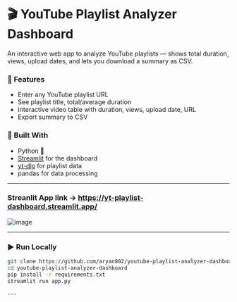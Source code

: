 # 🎬 YouTube Playlist Analyzer Dashboard

An interactive web app to analyze YouTube playlists — shows total duration, views, upload dates, and lets you download a summary as CSV.

### 🚀 Features
- Enter any YouTube playlist URL
- See playlist title, total/average duration
- Interactive video table with duration, views, upload date, URL
- Export summary to CSV

### 🔧 Built With
- Python 🐍
- [Streamlit](https://streamlit.io/) for the dashboard
- [yt-dlp](https://github.com/yt-dlp/yt-dlp) for playlist data
- pandas for data processing

---

### Streanlit App link -> https://yt-playlist-dashboard.streamlit.app/
![image](https://github.com/user-attachments/assets/7117afa6-90a7-4049-a093-84252bead3a1)

---

### ▶️ Run Locally

```bash
git clone https://github.com/aryan802/youtube-playlist-analyzer-dashboard.git
cd youtube-playlist-analyzer-dashboard
pip install -r requirements.txt
streamlit run app.py

---

